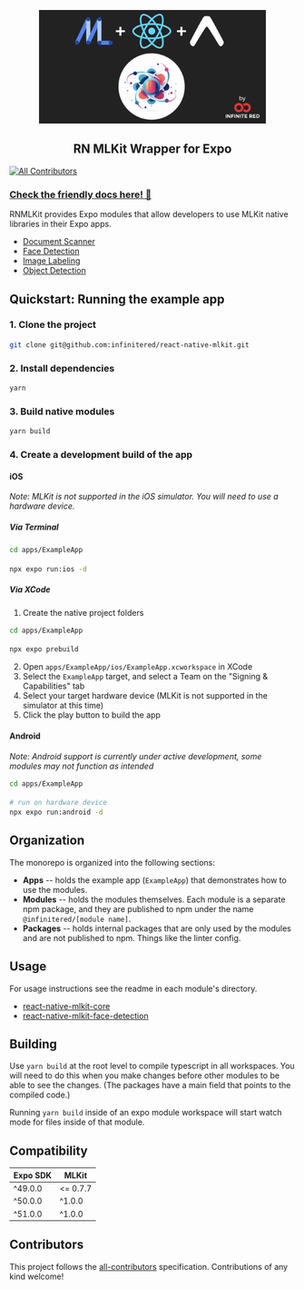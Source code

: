 <p align="center">
  <img src="./_art/ir_mlkit_logo.png" alt="IR MLKit Logo" width="400" />
  <h2 align="center">RN MLKit Wrapper for Expo</h2>
</p>

[![All Contributors](https://img.shields.io/github/all-contributors/infinitered/react-native-mlkit?style=flat-square)](#contributors)

### [Check the friendly docs here! 📖](https://docs.infinite.red/react-native-mlkit/)

RNMLKit provides Expo modules that allow developers to use MLKit native libraries in their Expo apps.

- [Document Scanner](https://docs.infinite.red/react-native-mlkit/document-scanner/)
- [Face Detection](https://docs.infinite.red/react-native-mlkit/face-detection/)
- [Image Labeling](https://docs.infinite.red/react-native-mlkit/image-labeling/)
- [Object Detection](https://docs.infinite.red/react-native-mlkit/object-detection/)

## Quickstart: Running the example app

### 1. Clone the project

```bash
git clone git@github.com:infinitered/react-native-mlkit.git
```

### 2. Install dependencies

```bash
yarn
```

### 3. Build native modules

```bash
yarn build
```

### 4. Create a development build of the app

#### iOS

_Note: MLKit is not supported in the iOS simulator. You will need to use a hardware device._

##### Via Terminal

```bash
cd apps/ExampleApp

npx expo run:ios -d
```

##### Via XCode

1. Create the native project folders

```bash
cd apps/ExampleApp

npx expo prebuild
```

2. Open `apps/ExampleApp/ios/ExampleApp.xcworkspace` in XCode
3. Select the `ExampleApp` target, and select a Team on the "Signing & Capabilities" tab
4. Select your target hardware device (MLKit is not supported in the simulator at this time)
5. Click the play button to build the app

#### Android

_Note: Android support is currently under active development, some modules may not function as intended_

```bash
cd apps/ExampleApp

# run on hardware device
npx expo run:android -d
```

## Organization

The monorepo is organized into the following sections:

- **Apps** -- holds the example app (`ExampleApp`) that demonstrates how to use the modules.
- **Modules** -- holds the modules themselves. Each module is a separate npm package, and they are published to npm
  under the name `@infinitered/[module name]`.
- **Packages** -- holds internal packages that are only used by the modules and are not published to npm. Things like
  the linter config.

## Usage

For usage instructions see the readme in each module's directory.

- [react-native-mlkit-core](./modules/react-native-mlkit-core/README.md)
- [react-native-mlkit-face-detection](./modules/react-native-mlkit-face-detection/README.md)

## Building

Use `yarn build` at the root level to compile typescript in all workspaces. You will need to do this when you make
changes before other modules to be able to see the changes. (The packages have a main field that points to the compiled
code.)

Running `yarn build` inside of an expo module workspace will start watch mode for files inside of that module.

## Compatibility

| Expo SDK | MLKit    |
| -------- | -------- |
| ^49.0.0  | <= 0.7.7 |
| ^50.0.0  | ^1.0.0   |
| ^51.0.0  | ^1.0.0   |

## Contributors

<!-- ALL-CONTRIBUTORS-LIST:START - Do not remove or modify this section -->
<!-- prettier-ignore-start -->
<!-- markdownlint-disable -->

<!-- markdownlint-restore -->
<!-- prettier-ignore-end -->

<!-- ALL-CONTRIBUTORS-LIST:END -->

This project follows the [all-contributors](https://github.com/all-contributors/all-contributors) specification. Contributions of any kind welcome!
